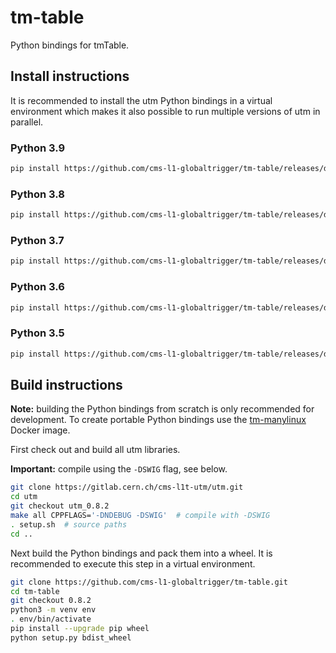 # tm-table

Python bindings for tmTable.

## Install instructions

It is recommended to install the utm Python bindings in a virtual environment
which makes it also possible to run multiple versions of utm in parallel.


### Python 3.9

```bash
pip install https://github.com/cms-l1-globaltrigger/tm-table/releases/download/0.8.2/tm_table-0.8.2-cp39-cp39-manylinux1_x86_64.whl
```

### Python 3.8

```bash
pip install https://github.com/cms-l1-globaltrigger/tm-table/releases/download/0.8.2/tm_table-0.8.2-cp38-cp38-manylinux1_x86_64.whl
```

### Python 3.7

```bash
pip install https://github.com/cms-l1-globaltrigger/tm-table/releases/download/0.8.2/tm_table-0.8.2-cp37-cp37m-manylinux1_x86_64.whl
```

### Python 3.6

```bash
pip install https://github.com/cms-l1-globaltrigger/tm-table/releases/download/0.8.2/tm_table-0.8.2-cp36-cp36m-manylinux1_x86_64.whl
```

### Python 3.5

```bash
pip install https://github.com/cms-l1-globaltrigger/tm-table/releases/download/0.8.2/tm_table-0.8.2-cp35-cp35m-manylinux1_x86_64.whl
```

## Build instructions

**Note:** building the Python bindings from scratch is only recommended for
development. To create portable Python bindings use the [tm-manylinux](https://github.com/cms-l1-globaltrigger/tm-manylinux) Docker image.

First check out and build all utm libraries.

**Important:** compile using the `-DSWIG` flag, see below.

```bash
git clone https://gitlab.cern.ch/cms-l1t-utm/utm.git
cd utm
git checkout utm_0.8.2
make all CPPFLAGS='-DNDEBUG -DSWIG'  # compile with -DSWIG
. setup.sh  # source paths
cd ..
```

Next build the Python bindings and pack them into a wheel. It is recommended to execute this step in a virtual environment.

```bash
git clone https://github.com/cms-l1-globaltrigger/tm-table.git
cd tm-table
git checkout 0.8.2
python3 -m venv env
. env/bin/activate
pip install --upgrade pip wheel
python setup.py bdist_wheel
```
